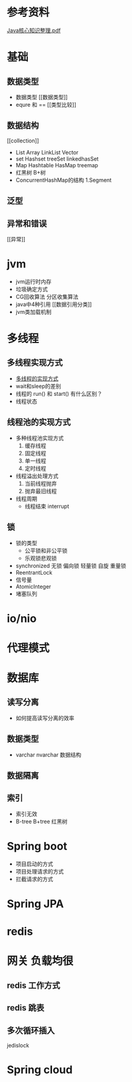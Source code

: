 # 参考资料
[Java核心知识整理.pdf](file:///E:/%E6%95%B4%E7%90%86%E7%9A%84%E4%B9%A6%E5%BA%93/%E4%B9%A6/Java%E6%A0%B8%E5%BF%83%E7%9F%A5%E8%AF%86%E6%95%B4%E7%90%86.pdf)
# 基础
## 数据类型
* 数据类型 [[数据类型]]
* equre 和 == [[类型比较]]
## 数据结构
[[collection]]
* List Array LinkList Vector
* set Hashset treeSet linkedhasSet
* Map Hashtable HasMap treemap
* 红黑树  B+树
* ConcurrentHashMap的结构
    1.Segment
## 泛型
## 异常和错误
[[异常]]
# jvm 
* jvm运行时内存
* 垃圾确定方式
* CG回收算法 分区收集算法
* java中4种引用 [[数据引用分类]] 
* jvm类加载机制

# 多线程
## 多线程实现方式

* [多线程的实现方式](obsidian://open?vault=%E5%8D%81%E5%85%AD%E5%86%99%E5%AD%97%E7%9A%84%E5%9C%B0%E6%96%B9&file=1.java%E5%A4%8D%E4%B9%A0%2F%E5%A4%9A%E7%BA%BF%E7%A8%8B%2F%E7%BA%BF%E7%A8%8B%E8%BF%9B%E7%A8%8B)
* wait和sleep的差别
* 线程的 run() 和 start() 有什么区别？
* 线程状态

##  线程池的实现方式
	
* 多种线程池实现方式
   1. 缓存线程
   2. 固定线程
   3. 单一线程
   4. 定时线程
* 线程溢出处理方式
   1. 当前线程抛弃
   2. 抛弃最旧线程
* 线程周期
	* 线程结束 interrupt

## 锁
	
* 锁的类型
	* 公平锁和非公平锁
	* 乐观锁悲观锁
* synchronized 无锁 偏向锁  轻量锁 自旋 重量锁
* ReentrantLock
* 信号量
* AtomicInteger
* 堵塞队列

# io/nio
# 代理模式

# 数据库
## 读写分离
* 如何提高读写分离的效率

## 数据类型
 * varchar nvarchar 数据结构
## 数据隔离
## 索引
* 索引无效
* B-tree B+tree 红黑树
# Spring boot
* 项目启动的方式
* 项目处理请求的方式
* 拦截请求的方式
# Spring JPA

# redis 

# 网关 负载均很
## redis 工作方式
## redis 跳表
## 多次循环插入
jedislock
# Spring cloud



